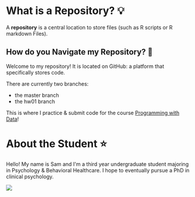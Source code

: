# What is a Repository? :bulb:

A **repository** is a central location to store files (such as R scripts or R markdown Files).

## How do you Navigate my Repository? :thought_balloon:

Welcome to my repository! It is located on GitHub: a platform that specifically stores code.

There are currently two branches:
- the master branch
- the hw01 branch

This is where I practice & submit code for the course [Programming with Data](https://progdata.netlify.app/#about)!

# About the Student :star:

Hello! My name is Sam and I'm a third year undergraduate student majoring in Psychology & Behavioral Healthcare. I hope to eventually pursue a PhD in clinical psychology.

![](https://media.giphy.com/media/xlcR4sYSBT34fQqApS/giphy.gif)
